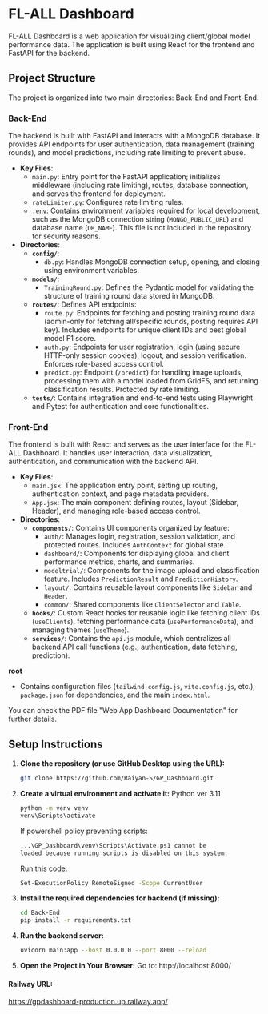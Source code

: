 # FL-ALL Dashboard

FL-ALL Dashboard is a web application for visualizing client/global model performance data. The application is built using React for the frontend and FastAPI for the backend.

## Project Structure

The project is organized into two main directories: Back-End and Front-End.

### Back-End
The backend is built with FastAPI and interacts with a MongoDB database. It provides API endpoints for user authentication, data management (training rounds), and model predictions, including rate limiting to prevent abuse.

- **Key Files**:
    - `main.py`: Entry point for the FastAPI application; initializes middleware (including rate limiting), routes, database connection, and serves the frontend for deployment.
    - `rateLimiter.py`: Configures rate limiting rules.
    -   `.env`:  Contains environment variables required for local development, such as the MongoDB connection string (`MONGO_PUBLIC_URL`) and database name (`DB_NAME`). This file is not included in the repository for security reasons.
- **Directories**:
    - **`config/`**:
        - `db.py`: Handles MongoDB connection setup, opening, and closing using environment variables.
    - **`models/`**:
        - `TrainingRound.py`: Defines the Pydantic model for validating the structure of training round data stored in MongoDB.
    - **`routes/`**: Defines API endpoints:
        - `route.py`: Endpoints for fetching and posting training round data (admin-only for fetching all/specific rounds, posting requires API key). Includes endpoints for unique client IDs and best global model F1 score.
        - `auth.py`: Endpoints for user registration, login (using secure HTTP-only session cookies), logout, and session verification. Enforces role-based access control.
        - `predict.py`: Endpoint (`/predict`) for handling image uploads, processing them with a model loaded from GridFS, and returning classification results. Protected by rate limiting.
    - **`tests/`**: Contains integration and end-to-end tests using Playwright and Pytest for authentication and core functionalities.

### Front-End
The frontend is built with React and serves as the user interface for the FL-ALL Dashboard. It handles user interaction, data visualization, authentication, and communication with the backend API.

- **Key Files**:
    - `main.jsx`: The application entry point, setting up routing, authentication context, and page metadata providers.
    - `App.jsx`: The main component defining routes, layout (Sidebar, Header), and managing role-based access control.
- **Directories**:
    - **`components/`**: Contains UI components organized by feature:
        - `auth/`: Manages login, registration, session validation, and protected routes. Includes `AuthContext` for global state.
        - `dashboard/`: Components for displaying global and client performance metrics, charts, and summaries.
        - `modeltrial/`: Components for the image upload and classification feature. Includes `PredictionResult` and `PredictionHistory`.
        - `layout/`: Contains reusable layout components like `Sidebar` and `Header`.
        - `common/`: Shared components like `ClientSelector` and `Table`.
    - **`hooks/`**: Custom React hooks for reusable logic like fetching client IDs (`useClients`), fetching performance data (`usePerformanceData`), and managing themes (`useTheme`).
    - **`services/`**: Contains the `api.js` module, which centralizes all backend API call functions (e.g., authentication, data fetching, prediction).

**root**
- Contains configuration files (`tailwind.config.js`, `vite.config.js`, etc.), `package.json` for dependencies, and the main `index.html`.

You can check the PDF file "Web App Dashboard Documentation" for further details.

## Setup Instructions

1. **Clone the repository (or use GitHub Desktop using the URL):**

    ```sh
    git clone https://github.com/Raiyan-S/GP_Dashboard.git
    ```

2. **Create a virtual environment and activate it:**
    Python ver 3.11
    ```sh
    python -m venv venv
    venv\Scripts\activate
    ```
    
    If powershell policy preventing scripts:
    ```sh
    ...\GP_Dashboard\venv\Scripts\Activate.ps1 cannot be        
    loaded because running scripts is disabled on this system.
    ```
    
    Run this code:
    ```sh
    Set-ExecutionPolicy RemoteSigned -Scope CurrentUser
    ```

3. **Install the required dependencies for backend (if missing):**

    ```sh
    cd Back-End
    pip install -r requirements.txt
    ```

4. **Run the backend server:**

    ```sh
    uvicorn main:app --host 0.0.0.0 --port 8000 --reload
    ```
5. **Open the Project in Your Browser:** Go to: http://localhost:8000/


#### Railway URL:
https://gpdashboard-production.up.railway.app/
